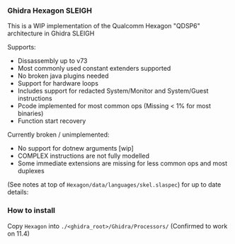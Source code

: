 ### Ghidra Hexagon SLEIGH

This is a WIP implementation of the Qualcomm Hexagon "QDSP6" architecture in Ghidra SLEIGH


Supports:
- Dissassembly up to v73
- Most commonly used constant extenders supported
- No broken java plugins needed
- Support for hardware loops
- Includes support for redacted System/Monitor and System/Guest instructions
- Pcode implemented for most common ops (Missing < 1% for most binaries)
- Function start recovery

Currently broken / unimplemented:
- No support for dotnew arguments [wip]
- COMPLEX instructions are not fully modelled
- Some immediate extensions are missing for less common ops and most duplexes


(See notes at top of `Hexagon/data/languages/skel.slaspec`) for up to date details:


### How to install
Copy `Hexagon` into `./<ghidra_root>/Ghidra/Processors/` (Confirmed to work on 11.4)
